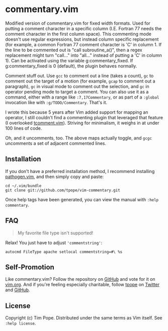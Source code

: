 # commentary.vim

Modified version of commentary.vim for fixed width formats. Used for putting 
a comment character in a specific column (I.E. Fortran 77 needs the comment 
character in the first column space). This commenting mode doesn't use 
regular expressions, but instead column specific replacement (for example,
a common Fortran 77 comment character is 'C' in column 1. If the line to be 
commented out is "call subroutine\_a()", then a regex replacement might turn 
"call..." into "all..." instead of putting a 'C' in column 1). Can be activated 
using the variable g:commentary\_fixed. If g:commentary\_fixed is 0 (default), 
the plugin behaves normally.

Comment stuff out.  Use `gcc` to comment out a line (takes a count),
`gc` to comment out the target of a motion (for example, `gcap` to
comment out a paragraph), `gc` in visual mode to comment out the selection,
and `gc` in operator pending mode to target a comment.  You can also use
it as a command, either with a range like `:7,17Commentary`, or as part of a
`:global` invocation like with `:g/TODO/Commentary`. That's it.

I wrote this because 5 years after Vim added support for mapping an
operator, I still couldn't find a commenting plugin that leveraged that
feature (I overlooked
[tcomment.vim](https://github.com/tomtom/tcomment_vim)).  Striving for
minimalism, it weighs in at under 100 lines of code.

Oh, and it uncomments, too.  The above maps actually toggle, and `gcgc`
uncomments a set of adjacent commented lines.

## Installation

If you don't have a preferred installation method, I recommend
installing [pathogen.vim](https://github.com/tpope/vim-pathogen), and
then simply copy and paste:

    cd ~/.vim/bundle
    git clone git://github.com/tpope/vim-commentary.git

Once help tags have been generated, you can view the manual with
`:help commentary`.

## FAQ

> My favorite file type isn't supported!

Relax!  You just have to adjust `'commentstring'`:

    autocmd FileType apache setlocal commentstring=#\ %s

## Self-Promotion

Like commentary.vim? Follow the repository on
[GitHub](https://github.com/tpope/vim-commentary) and vote for it on
[vim.org](http://www.vim.org/scripts/script.php?script_id=3695).  And if
you're feeling especially charitable, follow [tpope](http://tpo.pe/) on
[Twitter](http://twitter.com/tpope) and
[GitHub](https://github.com/tpope).

## License

Copyright (c) Tim Pope.  Distributed under the same terms as Vim itself.
See `:help license`.
